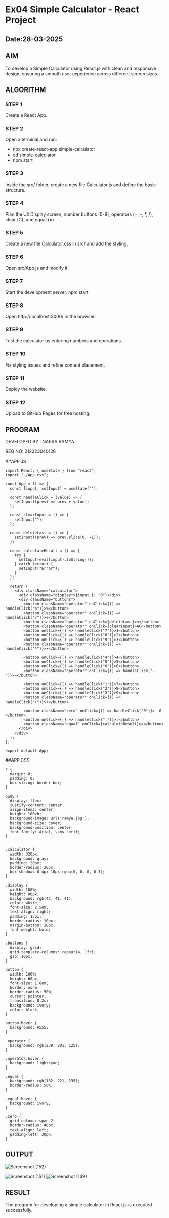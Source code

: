 # Ex04 Simple Calculator - React Project
## Date:28-03-2025

## AIM
To  develop a Simple Calculator using React.js with clean and responsive design, ensuring a smooth user experience across different screen sizes.

## ALGORITHM
### STEP 1
Create a React App.

### STEP 2
Open a terminal and run:
  <ul><li>npx create-react-app simple-calculator</li>
  <li>cd simple-calculator</li>
  <li>npm start</li></ul>

### STEP 3
Inside the src/ folder, create a new file Calculator.js and define the basic structure.

### STEP 4
Plan the UI: Display screen, number buttons (0-9), operators (+, -, *, /), clear (C), and equal (=).

### STEP 5
Create a new file Calculator.css in src/ and add the styling.

### STEP 6
Open src/App.js and modify it.

### STEP 7
Start the development server.
  npm start

### STEP 8
Open http://localhost:3000/ in the browser.

### STEP 9
Test the calculator by entering numbers and operations.

### STEP 10
Fix styling issues and refine content placement.

### STEP 11
Deploy the website.

### STEP 12
Upload to GitHub Pages for free hosting.

## PROGRAM

DEVELOPED BY : NARRA RAMYA

REG NO: 212223040128

##APP.JS
```
import React, { useState } from "react";
import "./App.css";

const App = () => {
  const [input, setInput] = useState("");

  const handleClick = (value) => {
    setInput((prev) => prev + value);
  };

  const clearInput = () => {
    setInput("");
  };

  const deleteLast = () => {
    setInput((prev) => prev.slice(0, -1));
  };

  const calculateResult = () => {
    try {
      setInput(eval(input).toString());
    } catch (error) {
      setInput("Error");
    }
  };

  return (
    <div className="calculator">
      <div className="display">{input || "0"}</div>
      <div className="buttons">
        <button className="operator" onClick={() => handleClick("%")}>%</button>
        <button className="operator" onClick={() => handleClick("/")}>÷</button>
        <button className="operator" onClick={deleteLast}>⌫</button>
        <button className="operator" onClick={clearInput}>AC</button>
        <button onClick={() => handleClick("7")}>1</button>
        <button onClick={() => handleClick("8")}>2</button>
        <button onClick={() => handleClick("9")}>3</button>
        <button className="operator" onClick={() => handleClick("*")}>×</button>

        <button onClick={() => handleClick("4")}>4</button>
        <button onClick={() => handleClick("5")}>5</button>
        <button onClick={() => handleClick("6")}>6</button>
        <button className="operator" onClick={() => handleClick("-")}>−</button>

        <button onClick={() => handleClick("1")}>7</button>
        <button onClick={() => handleClick("2")}>8</button>
        <button onClick={() => handleClick("3")}>9</button>
        <button className="operator" onClick={() => handleClick("+")}>+</button>

        <button className="zero" onClick={() => handleClick("0")}>  0  </button>
        <button onClick={() => handleClick(".")}>.</button>
        <button className="equal" onClick={calculateResult}>=</button>
      </div>
    </div>
  );
};

export default App;
```

##APP.CSS
```
* {
  margin: 0;
  padding: 0;
  box-sizing: border-box;
}

body {
  display: flex;
  justify-content: center;
  align-items: center;
  height: 100vh;
  background-image: url('ramya.jpg'); 
  background-size: cover; 
  background-position: center; 
  font-family: Arial, sans-serif;
}


.calculator {
  width: 320px;
  background: gray;
  padding: 20px;
  border-radius: 20px;
  box-shadow: 0 4px 10px rgba(0, 0, 0, 0.3);
}

.display {
  width: 100%;
  height: 80px;
  background: rgb(42, 41, 41);
  color: white;
  font-size: 2.5em;
  text-align: right;
  padding: 15px;
  border-radius: 10px;
  margin-bottom: 10px;
  font-weight: bold;
}

.buttons {
  display: grid;
  grid-template-columns: repeat(4, 1fr);
  gap: 10px;
}

button {
  width: 100%;
  height: 60px;
  font-size: 1.8em;
  border: none;
  border-radius: 50%;
  cursor: pointer;
  transition: 0.2s;
  background: ivory;
  color: black;
}

button:hover {
  background: #555;
}

.operator {
  background: rgb(239, 201, 125);
}

.operator:hover {
  background: lightcyan;
}

.equal {
  background: rgb(182, 221, 235);
  border-radius: 50%;
}

.equal:hover {
  background: ivory;
}

.zero {
  grid-column: span 2;
  border-radius: 40px;
  text-align: left;
  padding-left: 30px;
}
```


## OUTPUT
![Screenshot (152)](https://github.com/user-attachments/assets/f3857440-6701-4f6a-ad79-a2e9a04b2d2c)

![Screenshot (151)](https://github.com/user-attachments/assets/8cd1efb4-321e-4015-b24b-0ed5e6375fea)
![Screenshot (149)](https://github.com/user-attachments/assets/b61dc8ee-1459-4bb6-9f77-4797c744c84a)



## RESULT
The program for developing a simple calculator in React.js is executed successfully.
